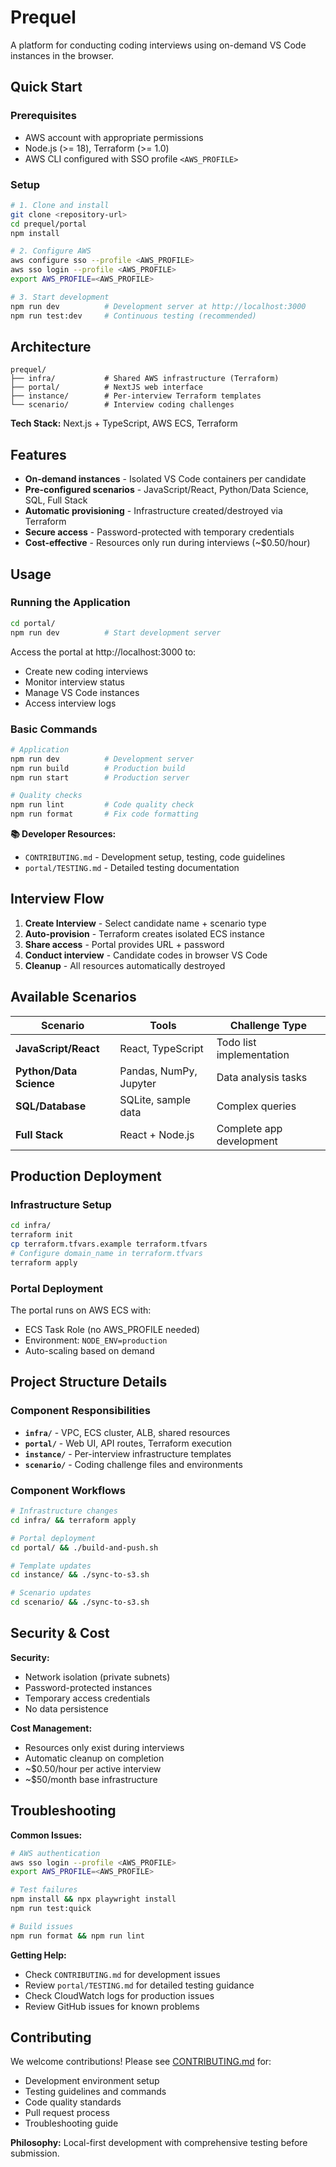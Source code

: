 # Prequel

A platform for conducting coding interviews using on-demand VS Code instances in the browser.

## Quick Start

### Prerequisites
- AWS account with appropriate permissions  
- Node.js (>= 18), Terraform (>= 1.0)
- AWS CLI configured with SSO profile `<AWS_PROFILE>`

### Setup
```bash
# 1. Clone and install
git clone <repository-url>
cd prequel/portal
npm install

# 2. Configure AWS
aws configure sso --profile <AWS_PROFILE>
aws sso login --profile <AWS_PROFILE>
export AWS_PROFILE=<AWS_PROFILE>

# 3. Start development
npm run dev          # Development server at http://localhost:3000
npm run test:dev     # Continuous testing (recommended)
```

## Architecture

```
prequel/
├── infra/           # Shared AWS infrastructure (Terraform)
├── portal/          # NextJS web interface  
├── instance/        # Per-interview Terraform templates
└── scenario/        # Interview coding challenges
```

**Tech Stack:** Next.js + TypeScript, AWS ECS, Terraform

## Features

- **On-demand instances** - Isolated VS Code containers per candidate
- **Pre-configured scenarios** - JavaScript/React, Python/Data Science, SQL, Full Stack  
- **Automatic provisioning** - Infrastructure created/destroyed via Terraform
- **Secure access** - Password-protected with temporary credentials
- **Cost-effective** - Resources only run during interviews (~$0.50/hour)

## Usage

### Running the Application
```bash
cd portal/
npm run dev          # Start development server
```

Access the portal at http://localhost:3000 to:
- Create new coding interviews
- Monitor interview status
- Manage VS Code instances
- Access interview logs

### Basic Commands
```bash
# Application
npm run dev          # Development server
npm run build        # Production build
npm run start        # Production server

# Quality checks
npm run lint         # Code quality check
npm run format       # Fix code formatting
```

**📚 Developer Resources:**
- `CONTRIBUTING.md` - Development setup, testing, code guidelines
- `portal/TESTING.md` - Detailed testing documentation

## Interview Flow

1. **Create Interview** - Select candidate name + scenario type
2. **Auto-provision** - Terraform creates isolated ECS instance  
3. **Share access** - Portal provides URL + password
4. **Conduct interview** - Candidate codes in browser VS Code
5. **Cleanup** - All resources automatically destroyed

## Available Scenarios

| Scenario | Tools | Challenge Type |
|----------|-------|----------------|
| **JavaScript/React** | React, TypeScript | Todo list implementation |
| **Python/Data Science** | Pandas, NumPy, Jupyter | Data analysis tasks |
| **SQL/Database** | SQLite, sample data | Complex queries |
| **Full Stack** | React + Node.js | Complete app development |

## Production Deployment

### Infrastructure Setup
```bash
cd infra/
terraform init
cp terraform.tfvars.example terraform.tfvars
# Configure domain_name in terraform.tfvars
terraform apply
```

### Portal Deployment
The portal runs on AWS ECS with:
- ECS Task Role (no AWS_PROFILE needed)
- Environment: `NODE_ENV=production`
- Auto-scaling based on demand

## Project Structure Details

### Component Responsibilities
- **`infra/`** - VPC, ECS cluster, ALB, shared resources
- **`portal/`** - Web UI, API routes, Terraform execution
- **`instance/`** - Per-interview infrastructure templates  
- **`scenario/`** - Coding challenge files and environments

### Component Workflows
```bash
# Infrastructure changes
cd infra/ && terraform apply

# Portal deployment
cd portal/ && ./build-and-push.sh

# Template updates
cd instance/ && ./sync-to-s3.sh

# Scenario updates
cd scenario/ && ./sync-to-s3.sh
```

## Security & Cost

**Security:**
- Network isolation (private subnets)
- Password-protected instances
- Temporary access credentials
- No data persistence

**Cost Management:**
- Resources only exist during interviews
- Automatic cleanup on completion
- ~$0.50/hour per active interview
- ~$50/month base infrastructure

## Troubleshooting

**Common Issues:**
```bash
# AWS authentication
aws sso login --profile <AWS_PROFILE>
export AWS_PROFILE=<AWS_PROFILE>

# Test failures
npm install && npx playwright install
npm run test:quick

# Build issues
npm run format && npm run lint
```

**Getting Help:**
- Check `CONTRIBUTING.md` for development issues
- Review `portal/TESTING.md` for detailed testing guidance  
- Check CloudWatch logs for production issues
- Review GitHub issues for known problems

## Contributing

We welcome contributions! Please see [CONTRIBUTING.md](CONTRIBUTING.md) for:
- Development environment setup
- Testing guidelines and commands
- Code quality standards
- Pull request process
- Troubleshooting guide

**Philosophy:** Local-first development with comprehensive testing before submission.